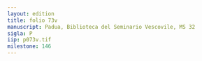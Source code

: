 ```yaml
---
layout: edition
title: folio 73v
manuscript: Padua, Biblioteca del Seminario Vescovile, MS 32
sigla: P
iip: p073v.tif
milestone: 146
---
```


